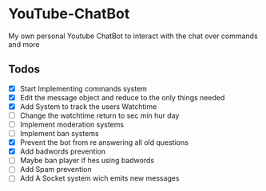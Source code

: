 # YouTube-ChatBot
My own personal Youtube ChatBot to interact with the chat over commands and more

## Todos

* [x] Start Implementing commands system
* [x] Edit the message object and reduce to the only things needed
* [x] Add System to track the users Watchtime
* [ ] Change the watchtime return to sec min hur day
* [ ] Implement moderation systems
* [ ] Implement ban systems
* [x] Prevent the bot from re answering all old questions
* [x] Add badwords prevention
* [ ] Maybe ban player if hes using badwords
* [ ] Add Spam prevention
* [ ] Add A Socket system wich emits new messages